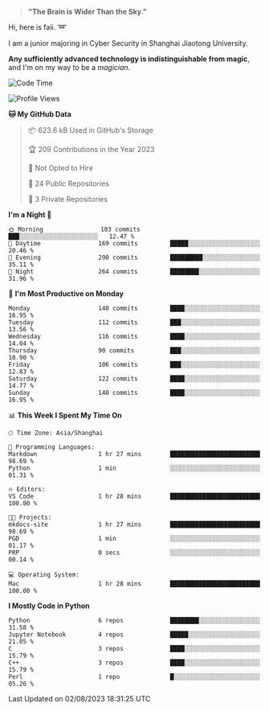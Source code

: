 > **"The Brain is Wider Than the Sky."**

  Hi, here is faii. :loop:  
  
  I am a junior majoring in Cyber Security in Shanghai Jiaotong University.
  
  **Any sufficiently advanced technology is indistinguishable from magic**, and I'm on my way to be a *magician*.

<!--START_SECTION:waka-->
![Code Time](http://img.shields.io/badge/Code%20Time-23%20hrs%2056%20mins-blue)

![Profile Views](http://img.shields.io/badge/Profile%20Views-11-blue)

**🐱 My GitHub Data** 

> 📦 623.6 kB Used in GitHub's Storage 
 > 
> 🏆 209 Contributions in the Year 2023
 > 
> 🚫 Not Opted to Hire
 > 
> 📜 24 Public Repositories 
 > 
> 🔑 3 Private Repositories 
 > 
**I'm a Night 🦉** 

```text
🌞 Morning                103 commits         ███░░░░░░░░░░░░░░░░░░░░░░   12.47 % 
🌆 Daytime                169 commits         █████░░░░░░░░░░░░░░░░░░░░   20.46 % 
🌃 Evening                290 commits         █████████░░░░░░░░░░░░░░░░   35.11 % 
🌙 Night                  264 commits         ████████░░░░░░░░░░░░░░░░░   31.96 % 
```
📅 **I'm Most Productive on Monday** 

```text
Monday                   140 commits         ████░░░░░░░░░░░░░░░░░░░░░   16.95 % 
Tuesday                  112 commits         ███░░░░░░░░░░░░░░░░░░░░░░   13.56 % 
Wednesday                116 commits         ████░░░░░░░░░░░░░░░░░░░░░   14.04 % 
Thursday                 90 commits          ███░░░░░░░░░░░░░░░░░░░░░░   10.90 % 
Friday                   106 commits         ███░░░░░░░░░░░░░░░░░░░░░░   12.83 % 
Saturday                 122 commits         ████░░░░░░░░░░░░░░░░░░░░░   14.77 % 
Sunday                   140 commits         ████░░░░░░░░░░░░░░░░░░░░░   16.95 % 
```


📊 **This Week I Spent My Time On** 

```text
🕑︎ Time Zone: Asia/Shanghai

💬 Programming Languages: 
Markdown                 1 hr 27 mins        █████████████████████████   98.69 % 
Python                   1 min               ░░░░░░░░░░░░░░░░░░░░░░░░░   01.31 % 

🔥 Editors: 
VS Code                  1 hr 28 mins        █████████████████████████   100.00 % 

🐱‍💻 Projects: 
mkdocs-site              1 hr 27 mins        █████████████████████████   98.69 % 
PGD                      1 min               ░░░░░░░░░░░░░░░░░░░░░░░░░   01.17 % 
PRP                      0 secs              ░░░░░░░░░░░░░░░░░░░░░░░░░   00.14 % 

💻 Operating System: 
Mac                      1 hr 28 mins        █████████████████████████   100.00 % 
```

**I Mostly Code in Python** 

```text
Python                   6 repos             ████████░░░░░░░░░░░░░░░░░   31.58 % 
Jupyter Notebook         4 repos             █████░░░░░░░░░░░░░░░░░░░░   21.05 % 
C                        3 repos             ████░░░░░░░░░░░░░░░░░░░░░   15.79 % 
C++                      3 repos             ████░░░░░░░░░░░░░░░░░░░░░   15.79 % 
Perl                     1 repo              █░░░░░░░░░░░░░░░░░░░░░░░░   05.26 % 
```




 Last Updated on 02/08/2023 18:31:25 UTC
<!--END_SECTION:waka-->


